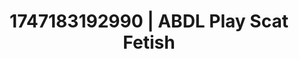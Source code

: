 ---
categories:
- Fantasy kink
- Simple sex
- Erotic silhouette
- Dreamy pleasure
- Hog tying
image: /assets/images/1747183192990.jpg
layout: post
seo:
  description: Featured content with sensual ABDL Play, Scat Fetish. HD images available.
  keywords: ABDL Play, Scat Fetish
  og_image: /assets/images/1747183192990.jpg
  schema_type: VisualArtwork
tags:
- ABDL Play
- Scat Fetish
- '#1747183192990'
title: 1747183192990 | ABDL Play Scat Fetish
---